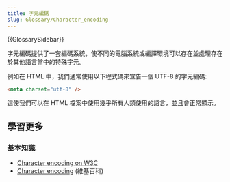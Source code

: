 ```yaml
---
title: 字元編碼
slug: Glossary/Character_encoding
---
```


{{GlossarySidebar}}

字元編碼提供了一套編碼系統，使不同的電腦系統或編譯環境可以存在並處理存在於其他語言當中的特殊字元。

例如在 HTML 中，我們通常使用以下程式碼來宣告一個 UTF-8 的字元編碼:

```html
<meta charset="utf-8" />
```

這使我們可以在 HTML 檔案中使用幾乎所有人類使用的語言，並且會正常顯示。

## 學習更多

### 基本知識

- [Character encoding on W3C](https://www.w3.org/International/articles/definitions-characters/)
- [Character encoding](https://zh.wikipedia.org/wiki/Character_encoding) (維基百科)
